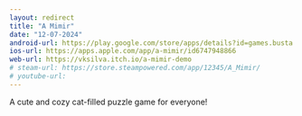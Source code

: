 ```yaml
---
layout: redirect
title: "A Mimir"
date: "12-07-2024"
android-url: https://play.google.com/store/apps/details?id=games.busta.mimir
ios-url: https://apps.apple.com/app/a-mimir/id6747948866
web-url: https://vksilva.itch.io/a-mimir-demo
# steam-url: https://store.steampowered.com/app/12345/A_Mimir/
# youtube-url: 
---
```

A cute and cozy cat-filled puzzle game for everyone!